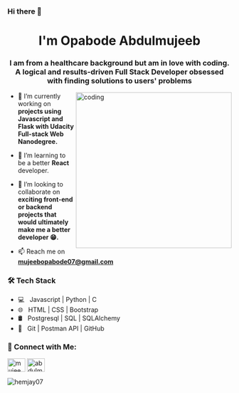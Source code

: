 ### Hi there 👋

<h1 align="center"> I'm Opabode Abdulmujeeb</h1>
<h3 align="center">I am from a healthcare background but am in love with coding. A logical and results-driven Full Stack Developer obsessed with finding solutions to users' problems</h3>
<img align="right" alt="coding" width="350" src="https://user-images.githubusercontent.com/60257288/169688266-0dba71e8-949d-4bc6-a048-0059ef1f994b.jpg">

- 🔭 I’m currently working on **projects using Javascript and Flask with Udacity Full-stack Web Nanodegree.**

- 🌱 I’m learning to be a better **React** developer.

- 👯 I’m looking to collaborate on **exciting front-end or backend projects that would ultimately make me a better developer 😁.**

- 📫 Reach me on **mujeebopabode07@gmail.com**


<h3>🛠 Tech Stack</h3>

- 💻 &nbsp; Javascript | Python | C
- 🌐 &nbsp; HTML | CSS | Bootstrap
- 🛢 &nbsp; Postgresql | SQL | SQLAlchemy
- 🔧 &nbsp; Git | Postman API | GitHub 

<h3>🤝 Connect with Me:</h3>
<p align="left">
<a href="https://twitter.com/mujeeb_dimeji" target="blank"><img align="center" src="https://raw.githubusercontent.com/rahuldkjain/github-profile-readme-generator/master/src/images/icons/Social/twitter.svg" alt="mujeeb_dimeji" height="30" width="40" /></a>
<a href="https://linkedin.com/in/abdulmujeeb-opabode-46080716a/" target="blank"><img align="center" src="https://raw.githubusercontent.com/rahuldkjain/github-profile-readme-generator/master/src/images/icons/Social/linked-in-alt.svg" alt="abdulmujeeb-opabode-46080716a/" height="30" width="40" /></a>

</p>


<p><img align="center" src="https://github-readme-stats.vercel.app/api/top-langs?username=hemjay07&show_icons=true&locale=en&layout=compact" alt="hemjay07" /></p>

